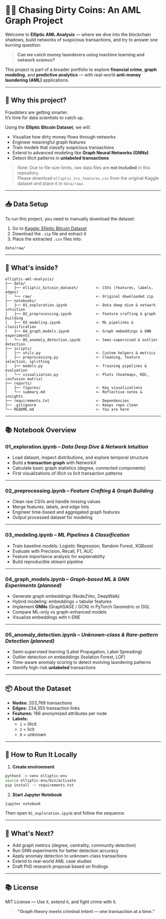 # 🕵️‍♀️ Chasing Dirty Coins: An AML Graph Project

Welcome to **Elliptic AML Analysis** — where we dive into the blockchain shadows, build networks of suspicious transactions, and try to answer one burning question:

> **Can we catch money launderers using machine learning and network science?**

This project is part of a broader portfolio to explore **financial crime**, **graph modeling**, and **predictive analytics** — with real-world **anti-money laundering (AML)** applications.

---

## 🚩 Why this project?

Fraudsters are getting smarter.  
It’s time for data scientists to catch up.

Using the **Elliptic Bitcoin Dataset**, we will:

- Visualize how dirty money flows through networks  
- Engineer meaningful graph features  
- Train models that classify suspicious transactions  
- Extend to advanced modeling like **Graph Neural Networks (GNNs)**  
- Detect illicit patterns in **unlabeled transactions**  

> Note: Due to file size limits, raw data files are **not included** in this repository.  
> Please download `elliptic_txs_features.csv` from the original Kaggle dataset and place it in `data/raw/`.

---

## 📥 Data Setup

To run this project, you need to manually download the dataset:

1. Go to [Kaggle: Elliptic Bitcoin Dataset](https://www.kaggle.com/datasets/ellipticco/elliptic-data-set)  
2. Download the `.zip` file and extract it  
3. Place the extracted `.csv` files into:

```
data/raw/
```

---

## 🧠 What's inside?

```
elliptic-aml-analysis/
├── data/
│   ├── elliptic_bitcoin_dataset/        <- CSVs (features, labels, edges)
│   └── raw/                             <- Original downloaded zip
├── notebooks/
│   ├── 01_exploration.ipynb             <- Data deep dive & network intuition
│   ├── 02_preprocessing.ipynb           <- Feature crafting & graph building
│   ├── 03_modeling.ipynb                <- ML pipelines & classification
│   ├── 04_graph_models.ipynb            <- Graph embeddings & GNN experiments
│   └── 05_anomaly_detection.ipynb       <- Semi-supervised & outlier detection
├── scripts/
│   ├── utils.py                         <- Custom helpers & metrics
│   ├── preprocessing.py                 <- Cleaning, feature selection, splitting
│   ├── models.py                        <- Training pipelines & evaluation
│   └── visualization.py                 <- Plots (heatmaps, ROC, confusion matrix)
├── reports/
│   ├── figures/                         <- Key visualizations
│   └── summary.md                       <- Reflective notes & insights
├── requirements.txt                     <- Dependencies
├── .gitignore                           <- Keeps repo clean
└── README.md                            <- You are here

```

---

## 📚 Notebook Overview

### **01_exploration.ipynb** – *Data Deep Dive & Network Intuition*
- Load dataset, inspect distributions, and explore temporal structure  
- Build a **transaction graph** with NetworkX  
- Calculate basic graph statistics (degree, connected components)  
- First visualizations of illicit vs licit transaction patterns  

---

### **02_preprocessing.ipynb** – *Feature Crafting & Graph Building*
- Clean raw CSVs and handle missing values  
- Merge features, labels, and edge lists  
- Engineer time-based and aggregated graph features  
- Output processed dataset for modeling  

---

### **03_modeling.ipynb** – *ML Pipelines & Classification*
- Train baseline models: Logistic Regression, Random Forest, XGBoost  
- Evaluate with Precision, Recall, F1, AUC  
- Feature importance analysis for explainability  
- Build reproducible sklearn pipeline  

---

### **04_graph_models.ipynb** – *Graph-based ML & GNN Experiments* *(planned)*
- Generate graph embeddings (Node2Vec, DeepWalk)  
- Hybrid modeling: embeddings + tabular features  
- Implement **GNNs** (GraphSAGE / GCN) in PyTorch Geometric or DGL  
- Compare ML-only vs graph-enhanced models  
- Visualize embeddings with t-SNE  

---

### **05_anomaly_detection.ipynb** – *Unknown-class & Rare-pattern Detection* *(planned)*
- Semi-supervised learning (Label Propagation, Label Spreading)  
- Outlier detection on embeddings (Isolation Forest, LOF)  
- Time-aware anomaly scoring to detect evolving laundering patterns  
- Identify high-risk **unlabeled** transactions  

---

## 📦 About the Dataset

- **Nodes:** 203,769 transactions  
- **Edges:** 234,355 transaction links  
- **Features:** 166 anonymized attributes per node  
- **Labels:**  
  - `1` = illicit  
  - `2` = licit  
  - `0` = unknown  

---

## 🚀 How to Run It Locally

1. **Create environment**
```bash
python3 -m venv elliptic-env
source elliptic-env/bin/activate
pip install -r requirements.txt
```

2. **Start Jupyter Notebook**
```bash
jupyter notebook
```
Then open `01_exploration.ipynb` and follow the sequence.

---

## 📌 What's Next?
- Add graph metrics (degree, centrality, community detection)  
- Run GNN experiments for better detection accuracy  
- Apply anomaly detection to unknown-class transactions  
- Extend to real-world AML case studies  
- Draft PhD research proposal based on findings  

---

## 📚 License
MIT License — Use it, extend it, and fight crime with it.  

> **"Graph theory meets criminal intent — one transaction at a time."**
